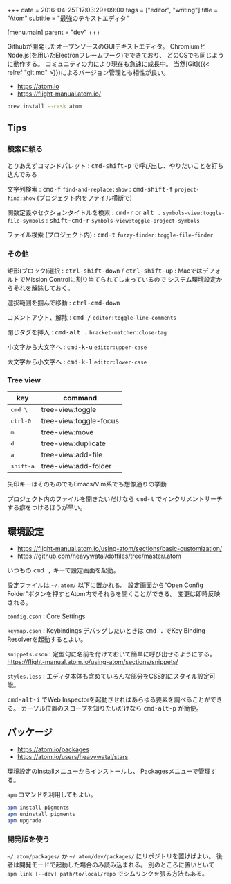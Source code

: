 +++
date = 2016-04-25T17:03:29+09:00
tags = ["editor", "writing"]
title = "Atom"
subtitle = "最強のテキストエディタ"

[menu.main]
  parent = "dev"
+++

Githubが開発したオープンソースのGUIテキストエディタ。
ChromiumとNode.js(を用いたElectronフレームワーク)でできており、
どのOSでも同じように動作する。
コミュニティの力により現在も急速に成長中。
当然[Git]({{< relref "git.md" >}})によるバージョン管理とも相性が良い。

- https://atom.io
- https://flight-manual.atom.io/

```sh
brew install --cask atom
```

## Tips

### 検索に頼る

とりあえずコマンドパレット
: <kbd>cmd-shift-p</kbd> で呼び出し、やりたいことを打ち込んでみる

文字列検索
: <kbd>cmd-f</kbd> `find-and-replace:show`
: <kbd>cmd-shift-f</kbd> `project-find:show`
  (プロジェクト内をファイル横断で)

関数定義やセクションタイトルを検索
: <kbd>cmd-r</kbd> or <kbd>alt .</kbd> `symbols-view:toggle-file-symbols`
: <kbd>shift-cmd-r</kbd> `symbols-view:toggle-project-symbols`

ファイル検索 (プロジェクト内)
: <kbd>cmd-t</kbd> `fuzzy-finder:toggle-file-finder`

### その他

矩形(ブロック)選択
: <kbd>ctrl-shift-down</kbd> / <kbd>ctrl-shift-up</kbd>
: MacではデフォルトでMission Controlに割り当てられてしまっているので
  システム環境設定からそれを解除しておく。

選択範囲を掴んで移動
: <kbd>ctrl-cmd-down</kbd>

コメントアウト、解除
: <kbd>cmd /</kbd> `editor:toggle-line-comments`

閉じタグを挿入
: <kbd>cmd-alt .</kbd> `bracket-matcher:close-tag`

小文字から大文字へ
: <kbd>cmd-k-u</kbd> `editor:upper-case`

大文字から小文字へ
: <kbd>cmd-k-l</kbd> `editor:lower-case`

### Tree view

key  | command
---- | ----
<kbd>cmd \\</kbd> | tree-view:toggle
<kbd>ctrl-0</kbd> | tree-view:toggle-focus
<kbd>m</kbd> | tree-view:move
<kbd>d</kbd> | tree-view:duplicate
<kbd>a</kbd> | tree-view:add-file
<kbd>shift-a</kbd> | tree-view:add-folder

矢印キーはそのものでもEmacs/Vim系でも想像通りの挙動

プロジェクト内のファイルを開きたいだけなら
<kbd>cmd-t</kbd> でインクリメントサーチする癖をつけるほうが早い。


## 環境設定

- https://flight-manual.atom.io/using-atom/sections/basic-customization/
- https://github.com/heavywatal/dotfiles/tree/master/.atom

いつもの <kbd>cmd ,</kbd> キーで設定画面を起動。

設定ファイルは `~/.atom/` 以下に置かれる。
設定画面から"Open Config Folder"ボタンを押すとAtom内でそれらを開くことができる。
変更は即時反映される。

`config.cson`
: Core Settings

`keymap.cson`
: Keybindings
  デバッグしたいときは <kbd>cmd .</kbd> でKey Binding Resolverを起動するとよい。

`snippets.cson`
: 定型句に名前を付けておいて簡単に呼び出せるようにする。
  https://flight-manual.atom.io/using-atom/sections/snippets/

`styles.less`
: エディタ本体も含めていろんな部分をCSS的にスタイル設定可能。

<kbd>cmd-alt-i</kbd> でWeb Inspectorを起動させればあらゆる要素を調べることができる。
カーソル位置のスコープを知りたいだけなら <kbd>cmd-alt-p</kbd> が簡便。


## パッケージ

- https://atom.io/packages
- https://atom.io/users/heavywatal/stars

環境設定のInstallメニューからインストールし、
Packagesメニューで管理する。

`apm` コマンドを利用してもよい。
```sh
apm install pigments
apm uninstall pigments
apm upgrade
```

### 開発版を使う

`~/.atom/packages/` か `~/.atom/dev/packages/` にリポジトリを置けばよい。
後者は開発モードで起動した場合のみ読み込まれる。
別のところに置いといて
`apm link [--dev] path/to/local/repo`
でシムリンクを張る方法もある。
